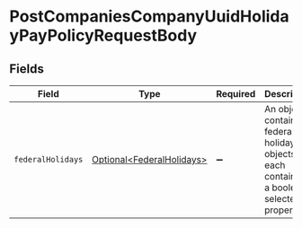 # PostCompaniesCompanyUuidHolidayPayPolicyRequestBody


## Fields

| Field                                                                                      | Type                                                                                       | Required                                                                                   | Description                                                                                |
| ------------------------------------------------------------------------------------------ | ------------------------------------------------------------------------------------------ | ------------------------------------------------------------------------------------------ | ------------------------------------------------------------------------------------------ |
| `federalHolidays`                                                                          | [Optional\<FederalHolidays>](../../models/operations/FederalHolidays.md)                   | :heavy_minus_sign:                                                                         | An object containing federal holiday objects, each containing a boolean selected property. |